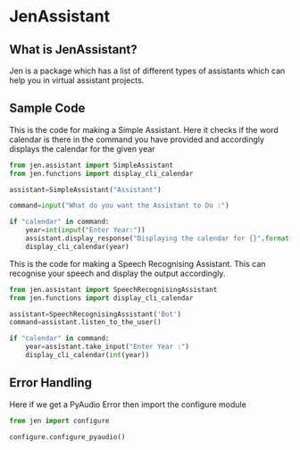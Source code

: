 # JenAssistant

## What is JenAssistant?
Jen is a package which has a list of different types of assistants which can help you in virtual assistant projects.

## Sample Code

This is the code for making a Simple Assistant. Here it checks if the word calendar is there in the command you have provided and accordingly displays the calendar for the given year

```python
from jen.assistant import SimpleAssistant
from jen.functions import display_cli_calendar

assistant=SimpleAssistant("Assistant")

command=input("What do you want the Assistant to Do :")

if "calendar" in command:
    year=int(input("Enter Year:"))
    assistant.display_response("Displaying the calendar for {}".format(year))
    display_cli_calendar(year)
```

This is the code for making a Speech Recognising Assistant. This can recognise your speech and display the output accordingly.

```python
from jen.assistant import SpeechRecognisingAssistant
from jen.functions import display_cli_calendar

assistant=SpeechRecognisingAssistant('Bot')
command=assistant.listen_to_the_user()

if "calendar" in command:
    year=assistant.take_input("Enter Year :")
    display_cli_calendar(int(year))
```

## Error Handling

Here if we get a PyAudio Error then import the configure module

```python
from jen import configure

configure.configure_pyaudio()
```
